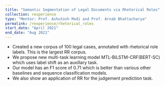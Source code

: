 ```yaml
---
title: "Semantic Segmentation of Legal Documents via Rhetorical Roles"
collection: rexperience
type: "Mentor: Prof. Ashutosh Modi and Prof. Arnab Bhattacharya"
permalink: /rexperience/rhetorical_roles
start_date: "April 2021"
end_date: "Aug 2021" 
---
```


- Created a new corpus of 100 legal cases, annotated with rhetorical role labels. This is the largest RR corpus.
- We propose new multi-task learning model MTL-BiLSTM-CRF(BERT-SC) which uses label shift as an auxillary task.
- Our model has an F1 score of 0.71 which is better than various other baselines and sequence classification models.
- We also show an application of RR for the judgement prediction task.